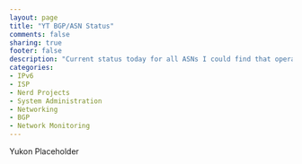 ```yaml
---
layout: page
title: "YT BGP/ASN Status"
comments: false
sharing: true
footer: false
description: "Current status today for all ASNs I could find that operate in Yukon, or are Yukon Companies."
categories:
- IPv6
- ISP
- Nerd Projects
- System Administration
- Networking
- BGP
- Network Monitoring
---
```

Yukon Placeholder
